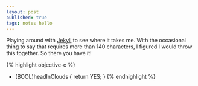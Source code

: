 ```yaml
---
layout: post
published: true
tags: notes hello
---
```


Playing around with [Jekyll][jekyll] to see where it takes me. With the occasional thing to say that requires more than 140 characters, I figured I would throw this together. So there you have it!

{% highlight objective-c %}
- (BOOL)headInClouds {
	return YES;
}
{% endhighlight %}

[jekyll]:    http://jekyllrb.com
